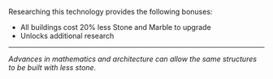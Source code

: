 Researching this technology provides the following bonuses:
* All buildings cost 20% less Stone and Marble to upgrade
* Unlocks additional research

---

_Advances in mathematics and architecture can allow the same structures to be built with less stone._
